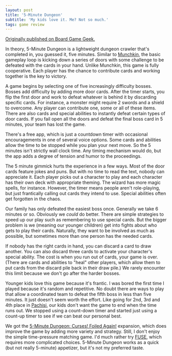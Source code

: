 ```yaml
---
layout: post
title: '5-Minute Dungeon'
subtitle: 'My kids love it. Me? Not so much.'
tags: game review
---
```


[Originally published on Board Game
Geek.](https://boardgamegeek.com/thread/2611197)


In theory, 5-Minute Dungeon is a lightweight dungeon crawler that's completed in, you guessed it, five minutes. Similar to <a  href="https://boardgamegeek.com/boardgame/1927/munchkin"   >Munchkin</a>, the basic gameplay loop is kicking down a series of doors with some challenge to be defeated with the cards in your hand. Unlike Munchkin, this game is fully cooperative. Each player has the chance to contribute cards and working together is the key to victory.

A game begins by selecting one of five increasingly difficulty bosses. Bosses add difficulty by adding more door cards. After the timer starts, you flip the first door  and work to defeat whatever is behind it by discarding specific cards. For instance, a monster might require 2 swords and a shield to overcome. Any player can contribute one, some or all of these items. There are also cards and special abilities to instantly defeat certain types of door cards. If you fail open all the doors and defeat the final boss card in 5 minutes, your team has lost the game. 

There's a free app, which is just a countdown timer with occasional encouragements in one of several voice options. Some cards and abilities allow the time to be stopped while you plan your next move. So the 5 minutes isn't strictly wall clock time. Any timing mechanism would do, but the app adds a degree of tension and humor to the proceedings.

The 5 minute gimmick hurts the experience in a few ways. Most of the door cards feature jokes and puns. But with no time to read the text, nobody can appreciate it. Each player picks out a character to play and each character has their own deck with appropriate theming. The wizard has more magic spells, for instance. However, the timer means people aren't role-playing, but just frantically calling out cards they intend to use. Special abilities often get forgotten in the chaos.

Our family has only defeated the easiest boss once. Generally we take 6 minutes or so. Obviously we <i>could</i> do better. There are simple strategies to speed up our play such as remembering to use special cards. But the bigger problem is we (meaning our younger children) get into fights about who gets to play their cards. Naturally, they want to be involved as much as possible, but sometimes more than one person has the needed cards.

If nobody has the right cards in hand, you can discard a card to draw another. You can also discard three cards to activate your character's special ability. The cost is when you run out of cards, your game is over. (There are cards and abilities to "heal" other players, which allow them to put cards from the discard pile back in their draw pile.) We rarely encounter this limit because we don't go after the harder bosses.

Younger kids love this game because it's frantic. I was bored the first time I played because it's random and repetitive. No doubt there are ways to play that allow a coordinated team to defeat the fifth boss in less than five minutes. It just doesn't seem worth the effort. Like going for 2nd, 3rd and 4th place in <a  href="https://boardgamegeek.com/boardgame/2136/pachisi"   >Pachisi</a>, our kids don't want the game to end when the time runs out. We stopped using a count-down timer and started just using a count-up timer to see if we can beat our personal best.

We got the <a  href="https://boardgamegeek.com/boardgameexpansion/253170/5-minute-dungeon-curses-foiled-again"   >5-Minute Dungeon: Curses! Foiled Again!</a> expansion, which does improve the game by adding more variety and strategy. Still, I don't enjoy the simple time-pressure matching game. I'd much rather try <a  href="https://boardgamegeek.com/boardgame/171273/fuse"   >FUSE</a>, which requires more complicated choices. 5-Minute Dungeon works as a quick (but not really 5-minute) appetizer, but it's not my preferred taste.
